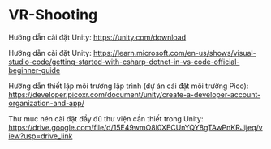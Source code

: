 # VR-Shooting
Hướng dẫn cài đặt Unity: https://unity.com/download

Hướng dẫn cài đặt Unity: https://learn.microsoft.com/en-us/shows/visual-studio-code/getting-started-with-csharp-dotnet-in-vs-code-official-beginner-guide

Hướng dẫn thiết lập môi trường lập trình (dự án cái đặt môi trường Pico):  https://developer.picoxr.com/document/unity/create-a-developer-account-organization-and-app/

Thư mục nén cài đặt đầy đủ thư viện cần thiết trong Unity: https://drive.google.com/file/d/15E49wmO8l0XECUnYQY8gTAwPnKRJijeq/view?usp=drive_link